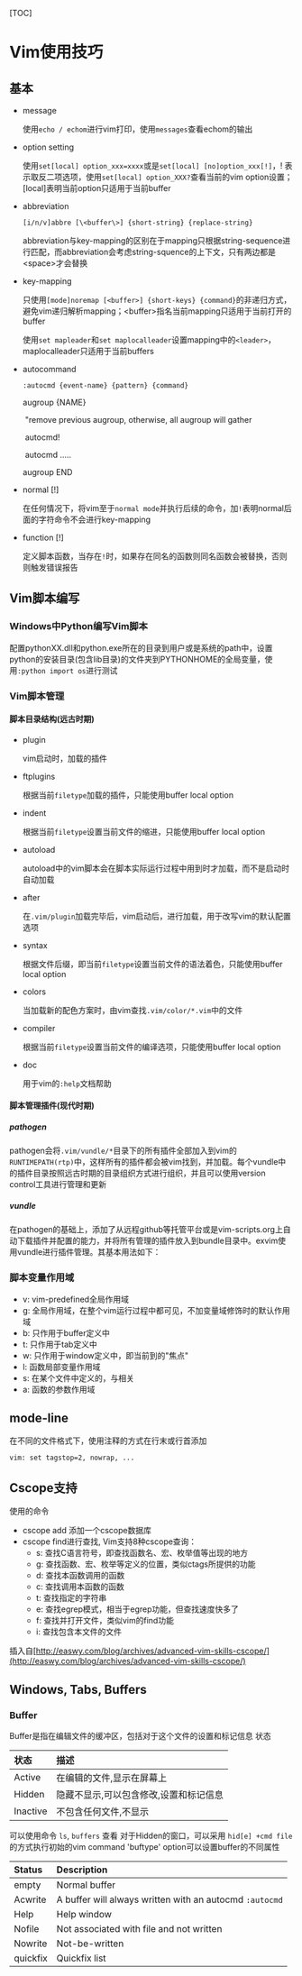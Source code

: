 [TOC]

# Vim使用技巧

## 基本

- message

  使用`echo / echom`进行vim打印，使用`messages`查看echom的输出

- option setting

  使用`set[local] option_xxx=xxxx`或是`set[local] [no]option_xxx[!]`，! 表示取反二项选项，使用`set[local] option_XXX?`查看当前的vim option设置；\[local\]表明当前option只适用于当前buffer

- abbreviation

  `[i/n/v]abbre [\<buffer\>] {short-string} {replace-string}`

  abbreviation与key-mapping的区别在于mapping只根据string-sequence进行匹配，而abbreviation会考虑string-squence的上下文，只有两边都是\<space\>才会替换

- key-mapping

  只使用`[mode]noremap [<buffer>] {short-keys} {command}`的非递归方式，避免vim递归解析mapping；\<buffer\>指名当前mapping只适用于当前打开的buffer

  使用`set mapleader`和`set maplocalleader`设置mapping中的`<leader>`，maplocalleader只适用于当前buffers

- autocommand

  `:autocmd {event-name} {pattern} {command}`

  augroup {NAME}

  ​	"remove previous augroup, otherwise, all augroup will gather

  ​	autocmd!

  ​	autocmd .....

  augroup END
  
- normal [!]

  在任何情况下，将vim至于`normal mode`并执行后续的命令，加`!`表明normal后面的字符命令不会进行key-mapping

- function [!]

  定义脚本函数，当存在`!`时，如果存在同名的函数则同名函数会被替换，否则则触发错误报告

## Vim脚本编写

### Windows中Python编写Vim脚本

配置pythonXX.dll和python.exe所在的目录到用户或是系统的path中，设置python的安装目录(包含lib目录)的文件夹到PYTHONHOME的全局变量，使用```:python import os```进行测试

### Vim脚本管理

#### 脚本目录结构(远古时期)

- plugin

  vim启动时，加载的插件

- ftplugins

  根据当前`filetype`加载的插件，只能使用buffer local option

- indent

  根据当前`filetype`设置当前文件的缩进，只能使用buffer local option

- autoload

  autoload中的vim脚本会在脚本实际运行过程中用到时才加载，而不是启动时自动加载

- after

  在`.vim/plugin`加载完毕后，vim启动后，进行加载，用于改写vim的默认配置选项

- syntax

  根据文件后缀，即当前`filetype`设置当前文件的语法着色，只能使用buffer local option

- colors

  当加载新的配色方案时，由vim查找`.vim/color/*.vim`中的文件

- compiler

  根据当前`filetype`设置当前文件的编译选项，只能使用buffer local option

- doc

  用于vim的`:help`文档帮助

#### 脚本管理插件(现代时期)

##### pathogen

pathogen会将`.vim/vundle/*`目录下的所有插件全部加入到vim的`RUNTIMEPATH(rtp)`中，这样所有的插件都会被vim找到，并加载。每个vundle中的插件目录按照远古时期的目录组织方式进行组织，并且可以使用version control工具进行管理和更新

##### vundle

在pathogen的基础上，添加了从远程github等托管平台或是vim-scripts.org上自动下载插件并配置的能力，并将所有管理的插件放入到bundle目录中。exvim使用vundle进行插件管理。其基本用法如下：



### 脚本变量作用域

- v: vim-predefined全局作用域
- g: 全局作用域，在整个vim运行过程中都可见，不加变量域修饰时的默认作用域
- b: 只作用于buffer定义中
- t: 只作用于tab定义中
- w: 只作用于window定义中，即当前到的"焦点"
- l: 函数局部变量作用域
- s: 在某个文件中定义的，与<SID>相关
- a: 函数的参数作用域

## mode-line

在不同的文件格式下，使用注释的方式在行末或行首添加

```vim
vim: set tagstop=2, nowrap, ...
```

## Cscope支持

使用的命令
- cscope add  添加一个cscope数据库
- cscope find进行查找, Vim支持8种cscope查询： 
  - s: 查找C语言符号，即查找函数名、宏、枚举值等出现的地方 
  - g: 查找函数、宏、枚举等定义的位置，类似ctags所提供的功能 
  - d: 查找本函数调用的函数 
  - c: 查找调用本函数的函数 
  - t: 查找指定的字符串 
  - e: 查找egrep模式，相当于egrep功能，但查找速度快多了 
  - f: 查找并打开文件，类似vim的find功能 
  - i: 查找包含本文件的文件

插入自[http://easwy.com/blog/archives/advanced-vim-skills-cscope/](http://easwy.com/blog/archives/advanced-vim-skills-cscope/)

## Windows, Tabs, Buffers
### Buffer
Buffer是指在编辑文件的缓冲区，包括对于这个文件的设置和标记信息
状态

| 状态      | 描述                                      |
| :-------- | :--------                                |
| Active    | 在编辑的文件,显示在屏幕上                   |
| Hidden    | 隐藏不显示,可以包含修改,设置和标记信息       |
| Inactive	| 不包含任何文件,不显示                      |

可以使用命令 ```ls```, ```buffers``` 查看
对于Hidden的窗口，可以采用 ```hid[e] +cmd file``` 的方式执行初始的vim command
'buftype' option可以设置buffer的不同属性

| Status    | Description                                                 |
| :-------- | :--------                                                   |
| empty     | Normal buffer                                               |
| Acwrite   | A buffer will always written with an autocmd ```:autocmd``` |
| Help      | Help window                                                 |
| Nofile    | Not associated with file and not written                    |
| Nowrite   | Not-be-written                                              |
| quickfix  | Quickfix list                                               |


